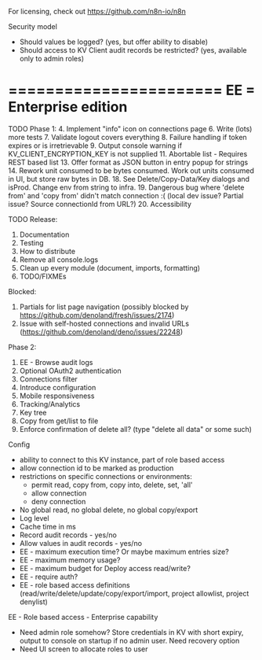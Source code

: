 For licensing, check out https://github.com/n8n-io/n8n

Security model

- Should values be logged? (yes, but offer ability to disable)
- Should access to KV Client audit records be restricted? (yes, available only to admin roles)

=======================
EE = Enterprise edition
=======================

TODO Phase 1:
4. Implement "info" icon on connections page
6. Write (lots) more tests
7. Validate logout covers everything
8. Failure handling if token expires or is irretrievable
9. Output console warning if KV_CLIENT_ENCRYPTION_KEY is not supplied
11. Abortable list - Requires REST based list
13. Offer format as JSON button in entry popup for strings
14. Rework unit consumed to be bytes consumed.  Work out units consumed in UI, but store raw bytes in DB.
18. See Delete/Copy-Data/Key dialogs and isProd.  Change env from string to infra.
19. Dangerous bug where 'delete from' and 'copy from' didn't match connection :( (local dev issue?  Partial issue?  Source connectionId from URL?)
20. Accessibility

TODO Release:
1. Documentation
2. Testing
3. How to distribute
4. Remove all console.logs
5. Clean up every module (document, imports, formatting)
6. TODO/FIXMEs

Blocked:
1. Partials for list page navigation (possibly blocked by https://github.com/denoland/fresh/issues/2174)
2. Issue with self-hosted connections and invalid URLs (https://github.com/denoland/deno/issues/22248)

Phase 2:
1. EE - Browse audit logs
2. Optional OAuth2 authentication
3. Connections filter
4. Introduce configuration
5. Mobile responsiveness
6. Tracking/Analytics
7. Key tree
8. Copy from get/list to file
9. Enforce confirmation of delete all? (type "delete all data" or some such)


Config
* ability to connect to this KV instance, part of role based access
* allow connection id to be marked as production
* restrictions on specific connections or environments:
   - permit read, copy from, copy into, delete, set, 'all'
   - allow connection
   - deny connection
* No global read, no global delete, no global copy/export
* Log level
* Cache time in ms
* Record audit records - yes/no
* Allow values in audit records - yes/no
* EE - maximum execution time?  Or maybe maximum entries size?
* EE - maximum memory usage?
* EE - maximum budget for Deploy access read/write?
* EE - require auth?
* EE - role based access definitions (read/write/delete/update/copy/export/import, project allowlist, project denylist)

EE - Role based access - Enterprise capability
* Need admin role somehow? Store credentials in KV with short expiry, output to console on startup if no admin user.  Need recovery option
* Need UI screen to allocate roles to user